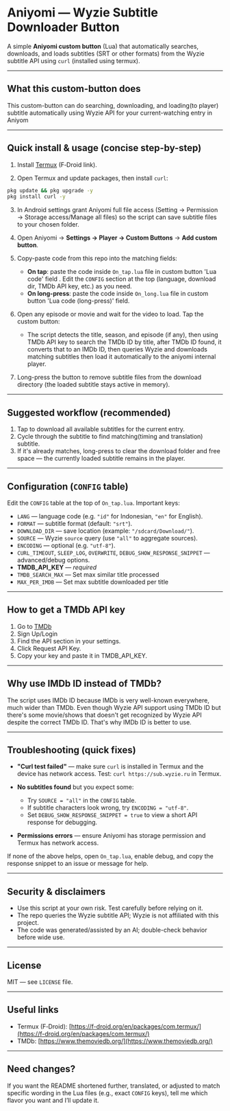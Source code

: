 # Aniyomi — Wyzie Subtitle Downloader Button

A simple **Aniyomi custom button** (Lua) that automatically searches, downloads, and loads subtitles (SRT or other formats) from the Wyzie subtitle API using `curl` (installed using termux).

---

## What this custom-button does

This custom-button can do searching, downloading, and loading(to player) subtitle automatically using Wyzie API for your current-watching entry in Aniyom

---

## Quick install & usage (concise step-by-step)

1. Install [Termux](https://f-droid.org/en/packages/com.termux) (F‑Droid link).

2. Open Termux and update packages, then install `curl`:

```bash
pkg update && pkg upgrade -y
pkg install curl -y
```

3. In Android settings grant Aniyomi full file access (Setting → Permission → Storage access/Manage all files) so the script can save subtitle files to your chosen folder.

4. Open Aniyomi → **Settings → Player → Custom Buttons** → **Add custom button**.

5. Copy-paste code from this repo into the matching fields:

   * **On tap**: paste the code inside `On_tap.lua` file in custom button 'Lua code' field . Edit the `CONFIG` section at the top (language, download dir, TMDb API key, etc.) as you need.
   * **On long-press**: paste the code inside `On_long.lua` file in custom button 'Lua code (long-press)' field.

6. Open any episode or movie and wait for the video to load. Tap the custom button:

   * The script detects the title, season, and episode (if any), then using TMDb API key to search the TMDb ID by title, after TMDb ID found, it converts that to an IMDb ID, then queries Wyzie and downloads matching subtitles then load it automatically to the aniyomi internal player.

8. Long-press the button to remove subtitle files from the download directory (the loaded subtitle stays active in memory).

---

## Suggested workflow (recommended)

1. Tap to download all available subtitles for the current entry.
2. Cycle through the subtitle to find matching(timing and translation) subtitle.
3. If it's already matches, long-press to clear the download folder and free space — the currently loaded subtitle remains in the player.

---

## Configuration (`CONFIG` table)

Edit the `CONFIG` table at the top of `On_tap.lua`. Important keys:

* `LANG` — language code (e.g. `"id"` for Indonesian, `"en"` for English).
* `FORMAT` — subtitle format (default: `"srt"`).
* `DOWNLOAD_DIR` — save location (example: `"/sdcard/Download/"`).
* `SOURCE` — Wyzie `source` query (use `"all"` to aggregate sources).
* `ENCODING` — optional (e.g. `"utf-8"`).
* `CURL_TIMEOUT`, `SLEEP_LOG`, `OVERWRITE`, `DEBUG_SHOW_RESPONSE_SNIPPET` — advanced/debug options.
* **TMDB\_API\_KEY** — *required*
* `TMDB_SEARCH_MAX` — Set max similar title processed
* `MAX_PER_IMDB` — Set max subtitle downloaded per title

---

## How to get a TMDb API key
1. Go to [TMDb](https://themoviedb.org)
2. Sign Up/Login
3. Find the API section in your settings.
4. Click Request API Key.
5. Copy your key and paste it in TMDB_API_KEY.

---

## Why use IMDb ID instead of TMDb? 
The script uses IMDb ID because IMDb is very well-known everywhere, much wider than TMDb. Even though Wyzie API support using TMDb ID but there's some movie/shows that doesn't get recognized by Wyzie API despite the correct TMDb ID. That's why IMDb ID is better to use.

---

## Troubleshooting (quick fixes)

* **"Curl test failed"** — make sure `curl` is installed in Termux and the device has network access. Test: `curl https://sub.wyzie.ru` in Termux.
* **No subtitles found** but you expect some:

  * Try `SOURCE = "all"` in the `CONFIG` table.
  * If subtitle characters look wrong, try `ENCODING = "utf-8"`.
  * Set `DEBUG_SHOW_RESPONSE_SNIPPET = true` to view a short API response for debugging.
* **Permissions errors** — ensure Aniyomi has storage permission and Termux has network access.

If none of the above helps, open `On_tap.lua`, enable debug, and copy the response snippet to an issue or message for help.

---

## Security & disclaimers

* Use this script at your own risk. Test carefully before relying on it.
* The repo queries the Wyzie subtitle API; Wyzie is not affiliated with this project.
* The code was generated/assisted by an AI; double-check behavior before wide use.

---

## License

MIT — see `LICENSE` file.

---

## Useful links

* Termux (F‑Droid): [https://f-droid.org/en/packages/com.termux/](https://f-droid.org/en/packages/com.termux/)
* TMDb: [https://www.themoviedb.org/](https://www.themoviedb.org/)

---

## Need changes?

If you want the README shortened further, translated, or adjusted to match specific wording in the Lua files (e.g., exact `CONFIG` keys), tell me which flavor you want and I’ll update it.
